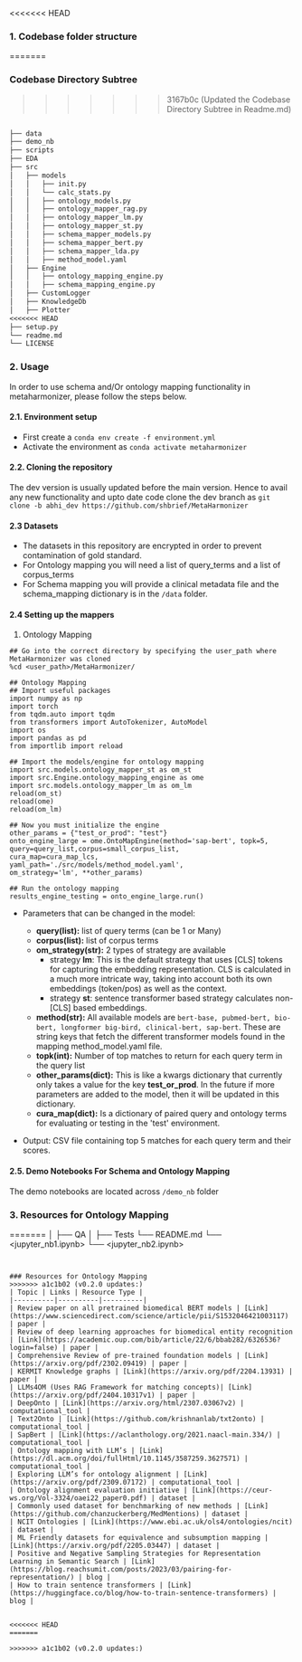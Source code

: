 
<<<<<<< HEAD
### 1. Codebase folder structure
=======
### Codebase Directory Subtree
>>>>>>> 3167b0c (Updated the Codebase Directory Subtree in Readme.md)

```md

├── data
├── demo_nb
├── scripts
├── EDA
├── src
│   ├── models
│   │   ├── init.py
│   │   └── calc_stats.py
│   │   ├── ontology_models.py
│   │   ├── ontology_mapper_rag.py
│   │   ├── ontology_mapper_lm.py
│   │   ├── ontology_mapper_st.py
│   │   ├── schema_mapper_models.py
│   │   ├── schema_mapper_bert.py
│   │   ├── schema_mapper_lda.py
│   │   ├── method_model.yaml
│   ├── Engine
│   │   ├── ontology_mapping_engine.py
│   │   ├── schema_mapping_engine.py
│   ├── CustomLogger   
│   ├── KnowledgeDb
│   ├── Plotter
<<<<<<< HEAD
├── setup.py   
└── readme.md
└── LICENSE
```
### 2. Usage

In order to use schema and/Or ontology mapping functionality in metaharmonizer, please follow the steps below. 

#### 2.1. Environment setup

- First create a `conda env create -f environment.yml` 
- Activate the environment as `conda activate metaharmonizer`

#### 2.2. Cloning the repository

The dev version is usually updated before the main version. Hence to avail any new functionality and upto date code clone the dev branch as
```git clone -b abhi_dev https://github.com/shbrief/MetaHarmonizer```


#### 2.3 Datasets
- The datasets in this repository are encrypted in order to prevent contamination of gold standard.
- For Ontology mapping you will need a list of query_terms and a list of corpus_terms
- For Schema mapping you will provide a clinical metadata file and the schema_mapping dictionary is in the `/data` folder.
  
#### 2.4 Setting up the mappers 

1. Ontology Mapping
```
## Go into the correct directory by specifying the user_path where MetaHarmonizer was cloned
%cd <user_path>/MetaHarmonizer/

## Ontology Mapping
## Import useful packages 
import numpy as np
import torch
from tqdm.auto import tqdm
from transformers import AutoTokenizer, AutoModel
import os
import pandas as pd
from importlib import reload

## Import the models/engine for ontology mapping
import src.models.ontology_mapper_st as om_st
import src.Engine.ontology_mapping_engine as ome
import src.models.ontology_mapper_lm as om_lm
reload(om_st)
reload(ome)
reload(om_lm)

## Now you must initialize the engine
other_params = {"test_or_prod": "test"}
onto_engine_large = ome.OntoMapEngine(method='sap-bert', topk=5,
query=query_list,corpus=small_corpus_list,
cura_map=cura_map_lcs, 
yaml_path='./src/models/method_model.yaml', 
om_strategy='lm', **other_params)

## Run the ontology mapping
results_engine_testing = onto_engine_large.run()
```
- Parameters that can be changed in the model:
  - **query(list):** list of query terms (can be 1 or Many)
  - **corpus(list):** list of corpus terms
  - **om_strategy(str):** 2 types of strategy are available 
    - strategy **lm**: This is the default strategy that uses [CLS] tokens for capturing the embedding representation. CLS is calculated in a much more intricate way, taking into account both its own embeddings (token/pos) as well as the context.
    - strategy **st**: sentence transformer based strategy calculates non- [CLS] based embeddings. 
  - **method(str):** All available models are `bert-base, pubmed-bert, bio-bert, longformer
big-bird, clinical-bert, sap-bert`. These are string keys that fetch the different transformer models found in the mapping method_model.yaml file.
  - **topk(int):** Number of top matches to return for each query term in the query list
  - **other_params(dict):** This is like a kwargs dictionary that currently only takes a value for the key **test_or_prod**. In the future if more parameters are added to the model, then it will be updated in this dictionary.
  - **cura_map(dict):** Is a dictionary of paired query and ontology terms for evaluating or testing in the 'test' environment. 

- Output: CSV file containing top 5 matches for each query term and their scores.

#### 2.5. Demo Notebooks For Schema and Ontology Mapping

The demo notebooks are located across `/demo_nb` folder
### 3. Resources for Ontology Mapping
=======
│   ├── QA
│   ├── Tests 
└── README.md
└── <jupyter_nb1.ipynb> 
└── <jupyter_nb2.ipynb>
```


### Resources for Ontology Mapping
>>>>>>> a1c1b02 (v0.2.0 updates:)
| Topic | Links | Resource Type |
|----------|----------|----------|
| Review paper on all pretrained biomedical BERT models | [Link](https://www.sciencedirect.com/science/article/pii/S1532046421003117) | paper |
| Review of deep learning approaches for biomedical entity recognition | [Link](https://academic.oup.com/bib/article/22/6/bbab282/6326536?login=false) | paper |
| Comprehensive Review of pre-trained foundation models | [Link](https://arxiv.org/pdf/2302.09419) | paper |
| KERMIT Knowledge graphs | [Link](https://arxiv.org/pdf/2204.13931) | paper |
| LLMs4OM (Uses RAG Framework for matching concepts)| [Link](https://arxiv.org/pdf/2404.10317v1) | paper |
| DeepOnto | [Link](https://arxiv.org/html/2307.03067v2) | computational_tool |
| Text2Onto | [Link](https://github.com/krishnanlab/txt2onto) | computational_tool |
| SapBert | [Link](https://aclanthology.org/2021.naacl-main.334/) | computational_tool |
| Ontology mapping with LLM’s | [Link](https://dl.acm.org/doi/fullHtml/10.1145/3587259.3627571) | computational_tool |
| Exploring LLM’s for ontology alignment | [Link](https://arxiv.org/pdf/2309.07172) | computational_tool |
| Ontology alignment evaluation initiative | [Link](https://ceur-ws.org/Vol-3324/oaei22_paper0.pdf) | dataset |
| Commonly used dataset for benchmarking of new methods | [Link](https://github.com/chanzuckerberg/MedMentions) | dataset |
| NCIT Ontologies | [Link](https://www.ebi.ac.uk/ols4/ontologies/ncit) | dataset |
| ML Friendly datasets for equivalence and subsumption mapping | [Link](https://arxiv.org/pdf/2205.03447) | dataset |
| Positive and Negative Sampling Strategies for Representation Learning in Semantic Search | [Link](https://blog.reachsumit.com/posts/2023/03/pairing-for-representation/) | blog |
| How to train sentence transformers | [Link](https://huggingface.co/blog/how-to-train-sentence-transformers) | blog |


<<<<<<< HEAD
=======

>>>>>>> a1c1b02 (v0.2.0 updates:)
